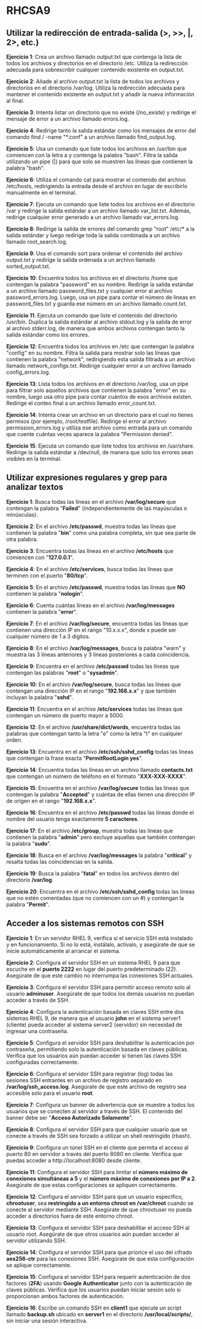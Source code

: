 # RHCSA9

## Utilizar la redirección de entrada-salida (>, >>, |, 2>, etc.)
**Ejercicio 1**: Crea un archivo llamado output.txt que contenga la lista de todos los archivos y directorios en el directorio /etc. Utiliza la redirección adecuada para sobrescribir cualquier contenido existente en output.txt.

**Ejercicio 2**: Añade al archivo output.txt la lista de todos los archivos y directorios en el directorio /var/log. Utiliza la redirección adecuada para mantener el contenido existente en output.txt y añadir la nueva información al final.

**Ejercicio 3**: Intenta listar un directorio que no existe (/no_existe) y redirige el mensaje de error a un archivo llamado errors.log.

**Ejercicio 4**: Redirige tanto la salida estándar como los mensajes de error del comando find / -name "*.conf" a un archivo llamado find_output.log.

**Ejercicio 5**: Usa un comando que liste todos los archivos en /usr/bin que comiencen con la letra a y contenga la palabra "bash". Filtra la salida utilizando un pipe (|) para que solo se muestren las líneas que contienen la palabra "bash".

**Ejercicio 6**: Utiliza el comando cat para mostrar el contenido del archivo /etc/hosts, redirigiendo la entrada desde el archivo en lugar de escribirlo manualmente en el terminal.

**Ejercicio 7**: Ejecuta un comando que liste todos los archivos en el directorio /var y redirige la salida estándar a un archivo llamado var_list.txt. Además, redirige cualquier error generado a un archivo llamado var_errors.log.

**Ejercicio 8**: Redirige la salida de errores del comando grep "root" /etc/* a la salida estándar y luego redirige toda la salida combinada a un archivo llamado root_search.log.

**Ejercicio 9**: Usa el comando sort para ordenar el contenido del archivo output.txt y redirige la salida ordenada a un archivo llamado sorted_output.txt.

**Ejercicio 10**: Encuentra todos los archivos en el directorio /home que contengan la palabra "password" en su nombre. Redirige la salida estándar a un archivo llamado password_files.txt y cualquier error al archivo password_errors.log. Luego, usa un pipe para contar el número de líneas en password_files.txt y guarda ese número en un archivo llamado count.txt.

**Ejercicio 11**: Ejecuta un comando que liste el contenido del directorio /usr/bin. Duplica la salida estándar al archivo stdout.log y la salida de error al archivo stderr.log, de manera que ambos archivos contengan tanto la salida estándar como los errores.

**Ejercicio 12**: Encuentra todos los archivos en /etc que contengan la palabra "config" en su nombre. Filtra la salida para mostrar solo las líneas que contienen la palabra "network", redirigiendo esta salida filtrada a un archivo llamado network_configs.txt. Redirige cualquier error a un archivo llamado config_errors.log.

**Ejercicio 13**: Lista todos los archivos en el directorio /var/log, usa un pipe para filtrar solo aquellos archivos que contienen la palabra "error" en su nombre, luego usa otro pipe para contar cuántos de esos archivos existen. Redirige el conteo final a un archivo llamado error_count.txt.

**Ejercicio 14**: Intenta crear un archivo en un directorio para el cual no tienes permisos (por ejemplo, /root/testfile). Redirige el error al archivo permission_errors.log y utiliza ese archivo como entrada para un comando que cuente cuántas veces aparece la palabra "Permission denied".

**Ejercicio 15**: Ejecuta un comando que liste todos los archivos en /usr/share. Redirige la salida estándar a /dev/null, de manera que solo los errores sean visibles en la terminal.

## Utilizar expresiones regulares y grep para analizar textos

**Ejercicio 1**: Busca todas las líneas en el archivo **/var/log/secure** que contengan la palabra "**Failed**" (independientemente de las mayúsculas o minúsculas).

**Ejercicio 2**: En el archivo **/etc/passwd**, muestra todas las líneas que contienen la palabra "**bin**" como una palabra completa, sin que sea parte de otra palabra.

**Ejercicio 3**: Encuentra todas las líneas en el archivo **/etc/hosts** que comiencen con "**127.0.0.1**".

**Ejercicio 4**: En el archivo **/etc/services**, busca todas las líneas que terminen con el puerto "**80/tcp**".

**Ejercicio 5**: En el archivo **/etc/passwd**, muestra todas las líneas que **NO** contienen la palabra "**nologin**".

**Ejercicio 6**: Cuenta cuántas líneas en el archivo **/var/log/messages** contienen la palabra "**error**".

**Ejercicio 7**: En el archivo **/var/log/secure**, encuentra todas las líneas que contienen una dirección IP en el rango "10.x.x.x", donde x puede ser cualquier número de 1 a 3 dígitos.

**Ejercicio 8**: En el archivo **/var/log/messages**, busca la palabra "warn" y muestra las 3 líneas anteriores y 3 líneas posteriores a cada coincidencia.

**Ejercicio 9**: Encuentra en el archivo **/etc/passwd** todas las líneas que contengan las palabras "**root**" o "**sysadmin**".

**Ejercicio 10**: En el archivo **/var/log/secure**, busca todas las líneas que contengan una dirección IP en el rango "**192.168.x.x**" y que también incluyan la palabra "**sshd**".

**Ejercicio 11**: Encuentra en el archivo **/etc/services** todas las líneas que contengan un número de puerto mayor a 5000.

**Ejercicio 12**: En el archivo **/usr/share/dict/words**, encuentra todas las palabras que contengan tanto la letra "e" como la letra "t" en cualquier orden.

**Ejercicio 13**: Encuentra en el archivo **/etc/ssh/sshd_config** todas las líneas que contengan la frase exacta "**PermitRootLogin yes**".

**Ejercicio 14**: Encuentra todas las líneas en un archivo llamado **contacts.txt** que contengan un número de teléfono en el formato "**XXX-XXX-XXXX**".

**Ejercicio 15**: Encuentra en el archivo **/var/log/secure** todas las líneas que contengan la palabra "**Accepted**" y cuántas de ellas tienen una dirección IP de origen en el rango "**192.168.x.x**".

**Ejercicio 16**: Encuentra en el archivo **/etc/passwd** todas las líneas donde el nombre del usuario tenga exactamente **5 caracteres**.

**Ejercicio 17**: En el archivo **/etc/group**, muestra todas las líneas que contienen la palabra "**admin**" pero excluye aquellas que también contengan la palabra "**sudo**".

**Ejercicio 18**: Busca en el archivo **/var/log/messages** la palabra "**critical**" y resalta todas las coincidencias en la salida.

**Ejercicio 19**: Busca la palabra "**fatal**" en todos los archivos dentro del directorio **/var/log**.

**Ejercicio 20**: Encuentra en el archivo **/etc/ssh/sshd_config** todas las líneas que no estén comentadas (que no comiencen con un #) y contengan la palabra "**Permit**".

## Acceder a los sistemas remotos con SSH

**Ejercicio 1**: En un servidor RHEL 9, verifica si el servicio SSH está instalado y en funcionamiento. Si no lo está, instálalo, actívalo, y asegúrate de que se inicie automáticamente al arrancar el sistema.

**Ejercicio 2**: Configura el servidor SSH en un sistema RHEL 9 para que escuche en el **puerto 2222** en lugar del puerto predeterminado (22). Asegúrate de que este cambio no interrumpa las conexiones SSH actuales.

**Ejercicio 3**: Configura el servidor SSH para permitir acceso remoto solo al usuario **adminuser**. Asegúrate de que todos los demás usuarios no puedan acceder a través de SSH.

**Ejercicio 4**: Configura la autenticación basada en claves SSH entre dos sistemas RHEL 9, de manera que el usuario **john** en el sistema server1 (cliente) pueda acceder al sistema server2 (servidor) sin necesidad de ingresar una contraseña.

**Ejercicio 5**: Configura el servidor SSH para deshabilitar la autenticación por contraseña, permitiendo solo la autenticación basada en claves públicas. Verifica que los usuarios aún puedan acceder si tienen las claves SSH configuradas correctamente.

**Ejercicio 6**: Configura el servidor SSH para registrar (log) todas las sesiones SSH entrantes en un archivo de registro separado en **/var/log/ssh_access.log**. Asegúrate de que este archivo de registro sea accesible solo para el usuario **root**.

**Ejercicio 7**: Configura un banner de advertencia que se muestre a todos los usuarios que se conecten al servidor a través de SSH. El contenido del banner debe ser "**Acceso Autorizado Solamente**".

**Ejercicio 8**: Configura el servidor SSH para que cualquier usuario que se conecte a través de SSH sea forzado a utilizar un shell restringido (rbash).

**Ejercicio 9**: Configura un túnel SSH en el cliente que permita el acceso al puerto 80 en servidor a través del puerto 8080 en cliente. Verifica que puedas acceder a http://localhost:8080 desde cliente.

**Ejercicio 11**: Configura el servidor SSH para limitar el **número máximo de conexiones simultáneas a 5** y el **número máximo de conexiones por IP a 2**. Asegúrate de que estas configuraciones se apliquen correctamente.

**Ejercicio 12**: Configura el servidor SSH para que un usuario específico, **chrootuser**, sea **restringido a un entorno chroot en /var/chroot** cuando se conecte al servidor mediante SSH. Asegúrate de que chrootuser no pueda acceder a directorios fuera de este entorno chroot.

**Ejercicio 13**: Configura el servidor SSH para deshabilitar el acceso SSH al usuario root. Asegúrate de que otros usuarios aún puedan acceder al servidor utilizando SSH.

**Ejercicio 14**: Configura el servidor SSH para que priorice el uso del cifrado **aes256-ctr** para las conexiones SSH. Asegúrate de que esta configuración se aplique correctamente.

**Ejercicio 15**: Configura el servidor SSH para requerir autenticación de dos factores (**2FA**) usando **Google Authenticator** junto con la autenticación de claves públicas. Verifica que los usuarios puedan iniciar sesión solo si proporcionan ambos factores de autenticación.

**Ejercicio 16**: Escribe un comando SSH en **client1** que ejecute un script llamado **backup.sh** ubicado en **server1** en el directorio **/usr/local/scripts/**, sin iniciar una sesión interactiva.

